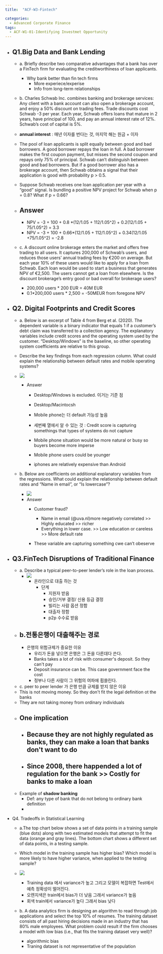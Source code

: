 ```yaml
---
title:  "ACF-W3-Fintech"

categories:
  - Advanced Corporate Finance
tags:
  - ACF-W1-01-Identifying Investmet Opportunity
---
```

- ## Q1.Big Data and Bank Lending    
  - a. Briefly describe two comparative advantages that a bank has over a FinTech firm for evaluating the creditworthiness of loan applicants. 
    - Why bank better than fin tech firms
      - More experiece/experise
      - Info from long-term relationships
     
  -  b. Charles Schwab Inc. combines banking and brokerage services: Any client with a bank account can also open a brokerage account, and enjoy a 50% discount on trading fees. Trade discounts cost Schwab -3 per year. Each year, Schwab offers loans that mature in 2 years, have principal of 100, and pay an annual interest rate of 12%. Schwab’s cost of capital is 5%. 
    - **annual interest** : 매년 이자를 번다는 것, 마지막 해는 원금 + 이자

    - The pool of loan applicants is split equally between good and bad borrowers. A good borrower repays the loan in full. A bad borrower makes the first coupon payment, but misses the second coupon and repays only 75% of principal. Schwab can’t distinguish between good and bad borrowers. But if a good borrower also has a brokerage account, then Schwab obtains a signal that their application is good with probability p > 0.5. 
      
     - Suppose Schwab receives one loan application per year with a “good” signal. Is bundling a positive NPV project for Schwab when p = 0.8? What if p = 0.66?
    
    - ## Answer
      -  NPV = -3 + 100 + 0.8 *(12/1.05 + 112/1.05^2) + 0.2(12/1.05 + 75/1.05^2) =  3.3
      - NPV = -3 + 100 + 0.66*(12/1.05 + 112/1.05^2) + 0.34(12/1.05 +75/1.05^2) = -2.8

  - c. A discount online brokerage enters the market and offers free trading to all users. It captures 200,000 of Schwab’s users, and reduces those users’ annual trading fees by €200 on average. But each year 10% of these users would like to apply for a loan from Schwab. Each loan would be used to start a business that generates NPV of €2,500. The users cannot get a loan from elsewhere. Is the discount brokerage’s entry good or bad overall for brokerage users? 
  
    - 200,000 users * 200 EUR =  40M EUR
    - 0.1*200,000 users * 2,500 = -50MEUR from foregone NPV 

- ## Q2. Digital Footprints and Credit Scores
  -  a. Below is an excerpt of Table 4 from Berg et al. (2020). The dependent variable is a binary indicator that equals 1 if a customer’s debt claim was transferred to a collection agency. The explanatory variables include credit scores and the operating system used by the customer. “Desktop/Windows” is the baseline, so other operating system coefficients are relative to this group.
  -  Describe the key findings from each regression column. What could explain the relationship between default rates and mobile operating systems?
    - ![](2021-09-28-19-50-25.png)
      - Answer
         - Desktop/Windows is excluded. 이거는 기준 점
         - Desktop/Macintocsh
         - Mobile phone는 더 default 가능성 높음

         - 세번째 열에서 알 수 있는 것 
         : Credit score is capturing somethings that types of systems do not capture

         - Mobile phone situation would be more natural or busy so buyers become more imperse
         - Mobile phone users could be younger
         - iphones are relatively expensive than Android


  
  - b. Below are coefficients on additional explanatory variables from the regressions. What could explain the relationship between default rates and “Name in email”, or “Is lowercase”?
    - ![](2021-09-28-20-17-53.png)
    - Answer
      - Customer fraud?
        -  Name in email (@uva.nl)more negatively correlated >> Highly educated >> richer
        - Everything in lower case. >> Low education or careless >> More default rate
         
      -  These variable are capturing something cwe can’t obeserve


- ## Q3.FinTech Disruptions of Traditional Finance
  - a. Describe a typical peer-to-peer lender’s role in the loan process.
    - ![](2021-09-27-15-40-19.png)
      - 온라인으로 대출 하는 것
        - 단계
          - 지원자 받음
          - 승인/거부 결정/ 신용 등급 결정
          - 빌리는 사람 옵션 정함
          - 대출자 정함
          - p2p 수수료 받음
  - ## b.전통은행이 대출해주는 경로
    - 은행의 위험규제가 중요한 이유
       -  우리가 돈을 넣으면 은행은 그 돈을 다른데다 쓴다.
       -  Banks takes a lot of risk with consumer's deposit. So they can't pay
       -  Deposit insurance can be. This case government face the cost
       -  정부나 다른 사람이 그 위험의 여파에 휩쓸린다.
  -  c. peer to peer lender 가 은행 만큼 규제를 받지 않은 이유
    - This is not moving money. So they don't fit the legal definition ot the banks
    - They are not taking money from ordinary individuals
    - ## One implication
      - ## Because they are not highly regulated as banks, they can make a loan that banks don't want to do
      - ## Since 2008, there happended a lot of regulation for the bank >> Costly for banks to make a loan
    - Example of **shadow banking**
      - Def: any type of bank that do not belong to ordinary bank definition
      - 
- Q4. Tradeoffs in Statistical Learning
    -  a.The top chart below shows a set of data points in a training sample (blue dots) along with two estimated models that attempt to fit the data (orange and gray lines). The bottom chart shows a different set of data points, in a testing sample. 
    -  Which model in the training sample has higher bias? Which model is more likely to have higher variance, when applied to the testing sample? 

    - ![](2021-09-27-15-51-41.png)
      - Training data 에서 variance가 높고 그리고 모델이 복잡하면 Test에서 예측 정확성이 떨어진다.
      - 오렌지색은 train에서 bias가 더 낮음 그래서 variance가 높음
      - 회색 train에서 variance가 높다 그래서 bias 낮다
  - b. A data analytics firm is designing an algorithm to read through job applications and select the top 10% of resumes. The training dataset consists of all past hiring decisions made in an industry that has 80% male employees. What problem could result if the firm chooses a model with low bias (i.e., that fits the training dataset very well)? 
    - algorithmic bias
    - Traning dataset is not representative of the population